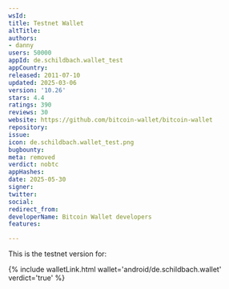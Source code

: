 ```yaml
---
wsId: 
title: Testnet Wallet
altTitle: 
authors:
- danny
users: 50000
appId: de.schildbach.wallet_test
appCountry: 
released: 2011-07-10
updated: 2025-03-06
version: '10.26'
stars: 4.4
ratings: 390
reviews: 30
website: https://github.com/bitcoin-wallet/bitcoin-wallet
repository: 
issue: 
icon: de.schildbach.wallet_test.png
bugbounty: 
meta: removed
verdict: nobtc
appHashes: 
date: 2025-05-30
signer: 
twitter: 
social: 
redirect_from: 
developerName: Bitcoin Wallet developers
features: 

---
```


This is the testnet version for: 

{% include walletLink.html wallet='android/de.schildbach.wallet' verdict='true' %}

